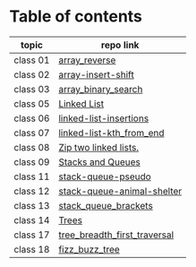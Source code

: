 # Table of contents
 | topic    | repo link                                                                                                                                           |
|----------|-----------------------------------------------------------------------------------------------------------------------------------------------------|
| class 01 | [array_reverse](https://github.com/Yousef-010/data-structures-and-algorithms/blob/main/array-reverse/README.md)                                     |
 | class 02 | [array-insert-shift](https://github.com/Yousef-010/data-structures-and-algorithms/blob/main/array_insert_shift/README.md)                           |
 | class 03 | [array_binary_search](https://github.com/Yousef-010/data-structures-and-algorithms/blob/main/array_binary_search/README.md)                         |
 | class 05 | [Linked List](https://github.com/Yousef-010/data-structures-and-algorithms/blob/main/linked_list/README.md)                                         |
 | class 06 | [linked-list-insertions](https://github.com/Yousef-010/data-structures-and-algorithms/blob/main/linked_list/README.md)                              |
 | class 07 | [linked-list-kth_from_end](https://github.com/Yousef-010/data-structures-and-algorithms/blob/main/linked_list/README.md)                            |
 | class 08 | [Zip two linked lists.](https://github.com/Yousef-010/data-structures-and-algorithms/blob/main/challengs/linkedList_zip/README.md)                  |
 | class 09 | [Stacks and Queues](https://github.com/Yousef-010/data-structures-and-algorithms/blob/main/stack_and_queue/README.md)                               |
 | class 11 | [stack-queue-pseudo](https://github.com/Yousef-010/data-structures-and-algorithms/blob/main/challengs/stack_queue_pseudo/README.md)                 |
 | class 12 | [stack-queue-animal-shelter](https://github.com/Yousef-010/data-structures-and-algorithms/blob/main/challengs/stack_queue_animal_shelter/README.md) |
 | class 13 | [stack_queue_brackets](https://github.com/Yousef-010/data-structures-and-algorithms/blob/main/challengs/stack_queue_brackets/README.md)             |
 | class 14 | [Trees](https://github.com/Yousef-010/data-structures-and-algorithms/blob/main/Trees/README.md)                                                     |
 | class 17 | [tree_breadth_first_traversal](https://github.com/Yousef-010/data-structures-and-algorithms/blob/main/challengs/breadth_first_traversal/README.md)  |
 | class 18 | [fizz_buzz_tree](https://github.com/Yousef-010/data-structures-and-algorithms/blob/main/challengs/tree_fizz_buzz/README.md)                         |

 
